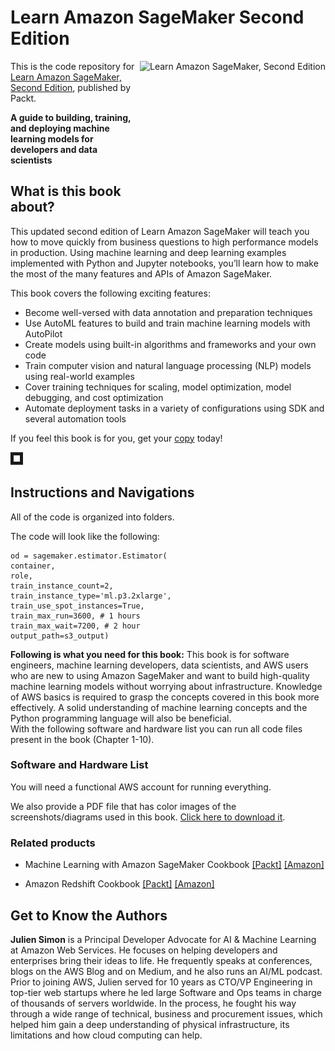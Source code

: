 # Learn Amazon SageMaker Second Edition

<a href="https://www.packtpub.com/product/learn-amazon-sagemaker-second-edition/9781801817950?utm_source=github&utm_medium=repository&utm_campaign=9781801817950"><img src="https://static.packt-cdn.com/products/9781801817950/cover/smaller" alt="Learn Amazon SageMaker, Second Edition" height="256px" align="right"></a>

This is the code repository for [Learn Amazon SageMaker, Second Edition](https://www.packtpub.com/product/learn-amazon-sagemaker-second-edition/9781801817950?utm_source=github&utm_medium=repository&utm_campaign=9781801817950), published by Packt.

**A guide to building, training, and deploying machine learning models for developers and data scientists**

## What is this book about?
This updated second edition of Learn Amazon SageMaker will teach you how to move quickly from business questions to high performance models in production. Using machine learning and deep learning examples implemented with Python and Jupyter notebooks, you’ll learn how to make the most of the many features and APIs of Amazon SageMaker.	

This book covers the following exciting features: 
* Become well-versed with data annotation and preparation techniques
* Use AutoML features to build and train machine learning models with AutoPilot
* Create models using built-in algorithms and frameworks and your own code
* Train computer vision and natural language processing (NLP) models using real-world examples
* Cover training techniques for scaling, model optimization, model debugging, and cost optimization
* Automate deployment tasks in a variety of configurations using SDK and several automation tools

If you feel this book is for you, get your [copy](https://www.amazon.com/dp/1801077053) today!

<a href="https://www.packtpub.com/?utm_source=github&utm_medium=banner&utm_campaign=GitHubBanner"><img src="https://raw.githubusercontent.com/PacktPublishing/GitHub/master/GitHub.png" 
alt="https://www.packtpub.com/" border="5" /></a>


## Instructions and Navigations
All of the code is organized into folders.

The code will look like the following:
```
od = sagemaker.estimator.Estimator(
container,
role,
train_instance_count=2,
train_instance_type='ml.p3.2xlarge',
train_use_spot_instances=True,
train_max_run=3600, # 1 hours
train_max_wait=7200, # 2 hour
output_path=s3_output)
```

**Following is what you need for this book:**
This book is for software engineers, machine learning developers, data scientists, and AWS users who are new to using Amazon SageMaker and want to build high-quality machine learning models without worrying about infrastructure. Knowledge of AWS basics is required to grasp the concepts covered in this book more effectively. A solid understanding of machine learning concepts and the Python programming language will also be beneficial.	
With the following software and hardware list you can run all code files present in the book (Chapter 1-10).

### Software and Hardware List

You will need a functional AWS account for running everything.


We also provide a PDF file that has color images of the screenshots/diagrams used in this book. [Click here to download it](https://static.packt-cdn.com/downloads/9781801817950_ColorImages.pdf).


### Related products <Other books you may enjoy>
* Machine Learning with Amazon SageMaker Cookbook [[Packt]](https://www.packtpub.com/product/machine-learning-with-amazon-sagemaker-cookbook/9781800567030?utm_source=github&utm_medium=repository&utm_campaign=9781800567030) [[Amazon]](https://www.amazon.com/1800567030)

* Amazon Redshift Cookbook [[Packt]](https://www.packtpub.com/product/amazon-redshift-cookbook/9781800569683?utm_source=github&utm_medium=repository&utm_campaign=9781800569683) [[Amazon]](https://www.amazon.com/dp/1800569688)

## Get to Know the Authors
**Julien Simon**
is a Principal Developer Advocate for AI & Machine Learning at Amazon Web Services. He focuses on helping developers and enterprises bring their ideas to life. He frequently speaks at conferences, blogs on the AWS Blog and on Medium, and he also runs an AI/ML podcast.
Prior to joining AWS, Julien served for 10 years as CTO/VP Engineering in top-tier web startups where he led large Software and Ops teams in charge of thousands of servers worldwide. In the process, he fought his way through a wide range of technical, business and procurement issues,
which helped him gain a deep understanding of physical infrastructure, its limitations and how cloud computing can help.
